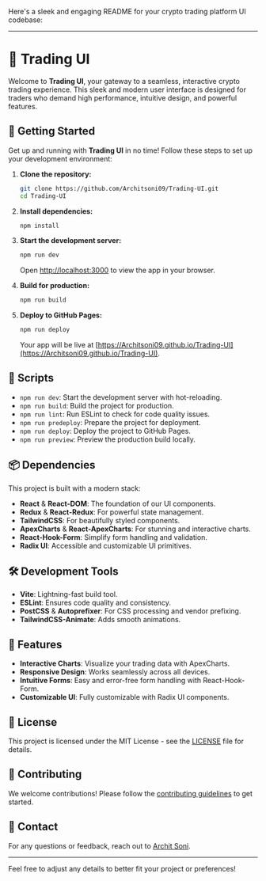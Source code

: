 Here's a sleek and engaging README for your crypto trading platform UI codebase:

---

# 🎯 Trading UI

Welcome to **Trading UI**, your gateway to a seamless, interactive crypto trading experience. This sleek and modern user interface is designed for traders who demand high performance, intuitive design, and powerful features.

## 🚀 Getting Started

Get up and running with **Trading UI** in no time! Follow these steps to set up your development environment:

1. **Clone the repository:**
   ```bash
   git clone https://github.com/Architsoni09/Trading-UI.git
   cd Trading-UI
   ```

2. **Install dependencies:**
   ```bash
   npm install
   ```

3. **Start the development server:**
   ```bash
   npm run dev
   ```
   Open [http://localhost:3000](http://localhost:3000) to view the app in your browser.

4. **Build for production:**
   ```bash
   npm run build
   ```

5. **Deploy to GitHub Pages:**
   ```bash
   npm run deploy
   ```
   Your app will be live at [https://Architsoni09.github.io/Trading-UI](https://Architsoni09.github.io/Trading-UI).

## 🔧 Scripts

- `npm run dev`: Start the development server with hot-reloading.
- `npm run build`: Build the project for production.
- `npm run lint`: Run ESLint to check for code quality issues.
- `npm run predeploy`: Prepare the project for deployment.
- `npm run deploy`: Deploy the project to GitHub Pages.
- `npm run preview`: Preview the production build locally.

## 📦 Dependencies

This project is built with a modern stack:

- **React** & **React-DOM**: The foundation of our UI components.
- **Redux** & **React-Redux**: For powerful state management.
- **TailwindCSS**: For beautifully styled components.
- **ApexCharts** & **React-ApexCharts**: For stunning and interactive charts.
- **React-Hook-Form**: Simplify form handling and validation.
- **Radix UI**: Accessible and customizable UI primitives.

## 🛠️ Development Tools

- **Vite**: Lightning-fast build tool.
- **ESLint**: Ensures code quality and consistency.
- **PostCSS** & **Autoprefixer**: For CSS processing and vendor prefixing.
- **TailwindCSS-Animate**: Adds smooth animations.

## 🌟 Features

- **Interactive Charts**: Visualize your trading data with ApexCharts.
- **Responsive Design**: Works seamlessly across all devices.
- **Intuitive Forms**: Easy and error-free form handling with React-Hook-Form.
- **Customizable UI**: Fully customizable with Radix UI components.

## 📄 License

This project is licensed under the MIT License - see the [LICENSE](LICENSE) file for details.

## 📣 Contributing

We welcome contributions! Please follow the [contributing guidelines](CONTRIBUTING.md) to get started.

## 📧 Contact

For any questions or feedback, reach out to [Archit Soni](mailto:archit.soni@example.com).

---

Feel free to adjust any details to better fit your project or preferences!

